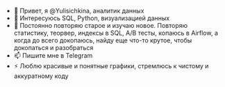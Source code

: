 - 👋 Привет, я @Yulisichkina, аналитик данных
- 👀 Интересуюсь SQL, Python, визуализацией данных
- 🌱 Постоянно повторяю старое и изучаю новое. Повторяю статистику, теорвер, индексы в SQL, A/B тесты, копаюсь в Airflow, а когда до всего докопаюсь, найду еще что-то крутое, чтобы докопаться и разобраться
- 📫 Пишите мне в Telegram
- ⚡ Люблю красивые и понятные графики, стремлюсь к чистому и аккуратному коду

